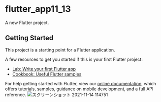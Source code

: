 # flutter_app11_13

A new Flutter project.

## Getting Started

This project is a starting point for a Flutter application.

A few resources to get you started if this is your first Flutter project:

- [Lab: Write your first Flutter app](https://flutter.dev/docs/get-started/codelab)
- [Cookbook: Useful Flutter samples](https://flutter.dev/docs/cookbook)

For help getting started with Flutter, view our
[online documentation](https://flutter.dev/docs), which offers tutorials,
samples, guidance on mobile development, and a full API reference.
![スクリーンショット 2021-11-14 114751](https://user-images.githubusercontent.com/85275288/141665784-a63aa8d7-e5db-4221-8924-760676a8366c.png)
